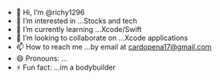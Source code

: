 - 👋 Hi, I’m @richy1296
- 👀 I’m interested in ...Stocks and tech
- 🌱 I’m currently learning ...Xcode/Swift
- 💞️ I’m looking to collaborate on ...Xcode applications
- 📫 How to reach me ...by email at cardopena17@gmail.com
- 😄 Pronouns: ...
- ⚡ Fun fact: ...im a bodybuilder

<!---
richy1296/richy1296 is a ✨ special ✨ repository because its `README.md` (this file) appears on your GitHub profile.
You can click the Preview link to take a look at your changes.
--->
